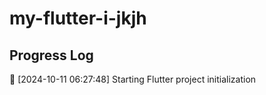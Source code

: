 # my-flutter-i-jkjh
## Progress Log
🔄 [2024-10-11 06:27:48] Starting Flutter project initialization
